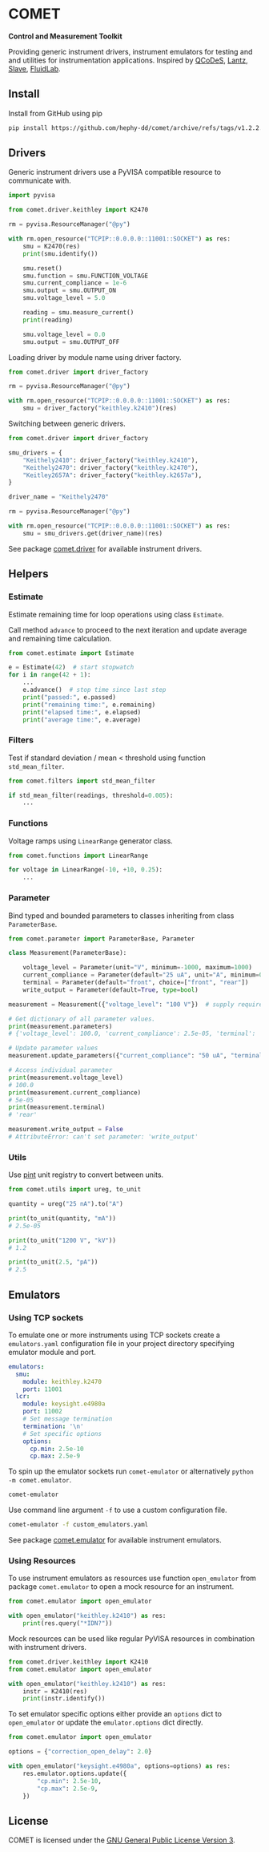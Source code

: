 # COMET

**Control and Measurement Toolkit**

Providing generic instrument drivers, instrument emulators for testing and and
utilities for instrumentation applications. Inspired by
[QCoDeS](https://github.com/QCoDeS/Qcodes),
[Lantz](https://github.com/LabPy/lantz),
[Slave](https://github.com/p3trus/slave),
[FluidLab](https://github.com/fluiddyn/fluidlab).

## Install

Install from GitHub using pip

```bash
pip install https://github.com/hephy-dd/comet/archive/refs/tags/v1.2.2.tar.gz
```

## Drivers

Generic instrument drivers use a PyVISA compatible resource to communicate with.

```python
import pyvisa

from comet.driver.keithley import K2470

rm = pyvisa.ResourceManager("@py")

with rm.open_resource("TCPIP::0.0.0.0::11001::SOCKET") as res:
    smu = K2470(res)
    print(smu.identify())

    smu.reset()
    smu.function = smu.FUNCTION_VOLTAGE
    smu.current_compliance = 1e-6
    smu.output = smu.OUTPUT_ON
    smu.voltage_level = 5.0

    reading = smu.measure_current()
    print(reading)

    smu.voltage_level = 0.0
    smu.output = smu.OUTPUT_OFF
```

Loading driver by module name using driver factory.

```python
from comet.driver import driver_factory

rm = pyvisa.ResourceManager("@py")

with rm.open_resource("TCPIP::0.0.0.0::11001::SOCKET") as res:
    smu = driver_factory("keithley.k2410")(res)
```

Switching between generic drivers.

```python
from comet.driver import driver_factory

smu_drivers = {
    "Keithely2410": driver_factory("keithley.k2410"),
    "Keithely2470": driver_factory("keithley.k2470"),
    "Keitley2657A": driver_factory("keithley.k2657a"),
}

driver_name = "Keithely2470"

rm = pyvisa.ResourceManager("@py")

with rm.open_resource("TCPIP::0.0.0.0::11001::SOCKET") as res:
    smu = smu_drivers.get(driver_name)(res)
```

See package [comet.driver](src/comet/driver) for available instrument drivers.

## Helpers

### Estimate

Estimate remaining time for loop operations using class `Estimate`.

Call method `advance` to proceed to the next iteration and update average and
remaining time calculation.

```python
from comet.estimate import Estimate

e = Estimate(42)  # start stopwatch
for i in range(42 + 1):
    ...
    e.advance()  # stop time since last step
    print("passed:", e.passed)
    print("remaining time:", e.remaining)
    print("elapsed time:", e.elapsed)
    print("average time:", e.average)
```

### Filters

Test if standard deviation / mean < threshold using function `std_mean_filter`.

```python
from comet.filters import std_mean_filter

if std_mean_filter(readings, threshold=0.005):
    ...
```

### Functions

Voltage ramps using `LinearRange` generator class.

```python
from comet.functions import LinearRange

for voltage in LinearRange(-10, +10, 0.25):
    ...
```

### Parameter

Bind typed and bounded parameters to classes inheriting from class
`ParameterBase`.

```python
from comet.parameter import ParameterBase, Parameter

class Measurement(ParameterBase):

    voltage_level = Parameter(unit="V", minimum=-1000, maximum=1000)
    current_compliance = Parameter(default="25 uA", unit="A", minimum=0, maximum="10 mA")
    terminal = Parameter(default="front", choice=["front", "rear"])
    write_output = Parameter(default=True, type=bool)

measurement = Measurement({"voltage_level": "100 V"})  # supply required parameters

# Get dictionary of all parameter values.
print(measurement.parameters)
# {'voltage_level': 100.0, 'current_compliance': 2.5e-05, 'terminal': 'front', 'write_output': True}

# Update parameter values
measurement.update_parameters({"current_compliance": "50 uA", "terminal": "rear"})

# Access individual parameter
print(measurement.voltage_level)
# 100.0
print(measurement.current_compliance)
# 5e-05
print(measurement.terminal)
# 'rear'

measurement.write_output = False
# AttributeError: can't set parameter: 'write_output'

```

### Utils

Use [pint](https://pint.readthedocs.io/en/stable/) unit registry to convert
between units.

```python
from comet.utils import ureg, to_unit

quantity = ureg("25 nA").to("A")

print(to_unit(quantity, "mA"))
# 2.5e-05

print(to_unit("1200 V", "kV"))
# 1.2

print(to_unit(2.5, "pA"))
# 2.5
```

## Emulators

### Using TCP sockets

To emulate one or more instruments using TCP sockets create a `emulators.yaml`
configuration file in your project directory specifying emulator module and
port.

```yaml
emulators:
  smu:
    module: keithley.k2470
    port: 11001
  lcr:
    module: keysight.e4980a
    port: 11002
    # Set message termination
    termination: '\n'
    # Set specific options
    options:
      cp.min: 2.5e-10
      cp.max: 2.5e-9
```

To spin up the emulator sockets run `comet-emulator` or alternatively
`python -m comet.emulator`.

```bash
comet-emulator
```

Use command line argument `-f` to use a custom configuration file.

```bash
comet-emulator -f custom_emulators.yaml
```

See package [comet.emulator](src/comet/emulator) for available instrument emulators.

### Using Resources

To use instrument emulators as resources use function `open_emulator` from
package `comet.emulator` to open a mock resource for an instrument.

```python
from comet.emulator import open_emulator

with open_emulator("keithley.k2410") as res:
    print(res.query("*IDN?"))
```

Mock resources can be used like regular PyVISA resources in combination with
instrument drivers.

```python
from comet.driver.keithley import K2410
from comet.emulator import open_emulator

with open_emulator("keithley.k2410") as res:
    instr = K2410(res)
    print(instr.identify())
```

To set emulator specific options either provide an `options` dict to
`open_emulator` or update the `emulator.options` dict directly.

```python
from comet.emulator import open_emulator

options = {"correction_open_delay": 2.0}

with open_emulator("keysight.e4980a", options=options) as res:
    res.emulator.options.update({
        "cp.min": 2.5e-10,
        "cp.max": 2.5e-9,
    })
```

## License

COMET is licensed under the [GNU General Public License Version 3](LICENSE).
